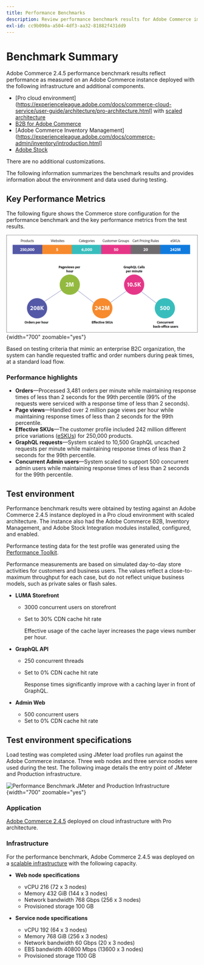 ```yaml
---
title: Performance Benchmarks
description: Review performance benchmark results for Adobe Commerce implementations hosted on Adobe cloud infrastructure.
exl-id: cc9b090a-a504-4df3-aa32-81882f431dd9
---
```

# Benchmark Summary

Adobe Commerce 2.4.5 performance benchmark results reflect performance as measured on an Adobe Commerce instance deployed with the following infrastructure and additional components.
- [Pro cloud environment](https://experienceleague.adobe.com/docs/commerce-cloud-service/user-guide/architecture/pro-architecture.html] with [scaled architecture](https://experienceleague.adobe.com/docs/commerce-cloud-service/user-guide/architecture/scaled-architecture.html)
- [B2B for Adobe Commerce](https://experienceleague.adobe.com/docs/commerce-admin/b2b/introduction.html)
- [Adobe Commerce Inventory Management](https://experienceleague.adobe.com/docs/commerce-admin/inventory/introduction.html]
- [Adobe Stock](https://experienceleague.adobe.com/docs/commerce-admin/content-design/media/adobe-stock/adobe-stock.html)

There are no additional customizations.

The following information summarizes the benchmark results and provides information about the environment and data used during testing.

## Key Performance Metrics

The following figure shows the Commerce store configuration for the performance benchmark and the key performance metrics from the test results.

![Performance Benchmark JMeter and Production Infrastructure](../../../assets/performance/images/performance-benchmark-kpis-245-cloud.png){width="700" zoomable="yes"}

Based on testing criteria that mimic an enterprise B2C organization, the system can handle requested traffic and order numbers during peak times, at a standard load flow.

### Performance highlights

- **Orders**—Processed 3,481 orders per minute while maintaining response times of less than 2 seconds for the 99th percentile (99% of the requests were serviced with a response time of less than 2 seconds).
- **Page views**—Handled over 2 million page views per hour while maintaining response times of less than 2 seconds for the 99th percentile.
- **Effective SKUs**—The customer profile included 242 million different price variations (<a href="https://experienceleague.adobe.com/docs/commerce-operations/implementation-playbook/best-practices/planning/product-sku-limits.html">eSKUs</a>) for 250,000 products.
- **GraphQL requests**—System scaled to 10,500 GraphQL uncached requests per minute while maintaining response times of less than 2 seconds for the 99th percentile.
- **Concurrent Admin users**—System scaled to support 500 concurrent admin users while maintaining response times of less than 2 seconds for the 99th percentile.

## Test environment

Performance benchmark results were obtained by testing against an Adobe Commerce 2.4.5 instance deployed in a Pro cloud environment with scaled architecture. The instance also had the Adobe Commerce B2B, Inventory Management, and Adobe Stock Integration modules installed, configured, and enabled.

Performance testing data for the test profile was generated using the <a href="https://experienceleague.adobe.com/docs/commerce-operations/configuration-guide/cli/generate-data.html">Performance Toolkit</a>.

Performance measurements are based on simulated day-to-day store activities for customers and business users. The values reflect a close-to-maximum throughput for each case, but do not reflect unique business models, such as private sales or flash sales.

- **LUMA Storefront**
  - 3000 concurrent users on storefront
  - Set to 30% CDN cache hit rate

    Effective usage of the cache layer increases the page views number per hour.

- **GraphQL API**
  - 250 concurrent threads
  - Set to 0% CDN cache hit rate

    Response times significantly improve with a caching layer in front of GraphQL.

- **Admin Web**
  - 500 concurrent users
  - Set to 0% CDN cache hit rate

## Test environment specifications

Load testing was completed using JMeter load profiles run against the Adobe Commerce instance. Three web nodes and three service nodes were used during the test. The following image details the entry point of JMeter and Production infrastructure.

![Performance Benchmark JMeter and Production Infrastructure](https://git.corp.adobe.com/storage/user/43354/files/4d801e3e-96b7-4193-b94f-12571263b495){width="700" zoomable="yes"}

### Application

<a href="https://experienceleague.adobe.com/docs/commerce-operations/release/notes/adobe-commerce/2-4-5.html">Adobe Commerce 2.4.5</a> deployed on cloud infrastructure with Pro architecture.

### Infrastructure

For the performance benchmark, Adobe Commerce 2.4.5 was deployed on a [scalable infrastructure](https://experienceleague.adobe.com/docs/commerce-cloud-service/user-guide/architecture/scaled-architecture.html) with the following capacity.

- **Web node specifications**
  - vCPU 216 (72 x 3 nodes)
  - Memory 432 GiB (144 x 3 nodes)
  - Network bandwidth 768 Gbps (256 x 3 nodes)
  - Provisioned storage 100 GB

- **Service node specifications**
  - vCPU 192 (64 x 3 nodes)
  - Memory 768 GiB (256 x 3 nodes)
  - Network bandwidth 60 Gbps (20 x 3 nodes)
  - EBS bandwidth 40800 Mbps (13600 x 3 nodes)
  - Provisioned storage 1100 GB
